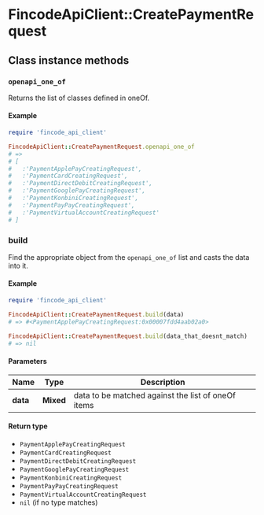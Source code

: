 # FincodeApiClient::CreatePaymentRequest

## Class instance methods

### `openapi_one_of`

Returns the list of classes defined in oneOf.

#### Example

```ruby
require 'fincode_api_client'

FincodeApiClient::CreatePaymentRequest.openapi_one_of
# =>
# [
#   :'PaymentApplePayCreatingRequest',
#   :'PaymentCardCreatingRequest',
#   :'PaymentDirectDebitCreatingRequest',
#   :'PaymentGooglePayCreatingRequest',
#   :'PaymentKonbiniCreatingRequest',
#   :'PaymentPayPayCreatingRequest',
#   :'PaymentVirtualAccountCreatingRequest'
# ]
```

### build

Find the appropriate object from the `openapi_one_of` list and casts the data into it.

#### Example

```ruby
require 'fincode_api_client'

FincodeApiClient::CreatePaymentRequest.build(data)
# => #<PaymentApplePayCreatingRequest:0x00007fdd4aab02a0>

FincodeApiClient::CreatePaymentRequest.build(data_that_doesnt_match)
# => nil
```

#### Parameters

| Name | Type | Description |
| ---- | ---- | ----------- |
| **data** | **Mixed** | data to be matched against the list of oneOf items |

#### Return type

- `PaymentApplePayCreatingRequest`
- `PaymentCardCreatingRequest`
- `PaymentDirectDebitCreatingRequest`
- `PaymentGooglePayCreatingRequest`
- `PaymentKonbiniCreatingRequest`
- `PaymentPayPayCreatingRequest`
- `PaymentVirtualAccountCreatingRequest`
- `nil` (if no type matches)

